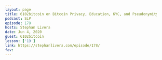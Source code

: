 ```yaml
---
layout: page
title: 6102bitcoin on Bitcoin Privacy, Education, KYC, and Pseudonymity
podcast: SLP
episode: 178
hosts: Stephan Livera
date: Jun 4, 2020
guest: 6102bitcoin
lesson: ['19']
link: https://stephanlivera.com/episode/178/
fav: 
---
```

